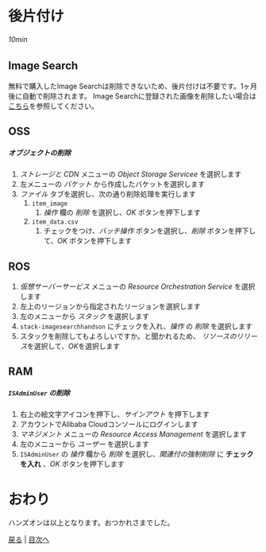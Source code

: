# 後片付け
###### 10min

## Image Search
無料で購入したImage Searchは削除できないため、後片付けは不要です。1ヶ月後に自動で削除されます。
Image Searchに登録された画像を削除したい場合は[こちら](https://github.com/kanzai935/imagesearchhandson/blob/backup/Step10.md)を参照してください。

## OSS
##### オブジェクトの削除
1. *ストレージと CDN* メニューの *Object Storage Servicee* を選択します
1. 左メニューの *バケット* から作成したバケットを選択します
1. *ファイル* タブを選択し、次の通り削除処理を実行します
    1. `item_image`
        1. *操作* 欄の *削除* を選択し、*OK* ボタンを押下します
    1. `item_data.csv`
        1. チェックをつけ、*バッチ操作* ボタンを選択し、*削除* ボタンを押下して、*OK* ボタンを押下します

## ROS
1. *仮想サーバーサービス* メニューの *Resource Orchestration Service* を選択します
1. 左上のリージョンから指定されたリージョンを選択します
1. 左のメニューから *スタック* を選択します
1. `stack-imagesearchhandson` にチェックを入れ、*操作* の *削除* を選択します
1. スタックを削除してもよろしいですか。と聞かれるため、 *リソースのリリース*を選択して、*OK*を選択します

## RAM
##### `ISAdminUser` の削除
1. 右上の絵文字アイコンを押下し、*サインアウト* を押下します
1. アカウントでAlibaba Cloudコンソールにログインします
1. *マネジメント* メニューの *Resource Access Management* を選択します
1. 左のメニューから *ユーザー* を選択します
1. `ISAdminUser` の *操作* 欄から *削除* を選択し、*関連付の強制削除* に **チェックを入れ** 、*OK* ボタンを押下します

# おわり
ハンズオンは以上となります。おつかれさまでした。


[戻る](Step6.md) | [目次へ](README.md)
